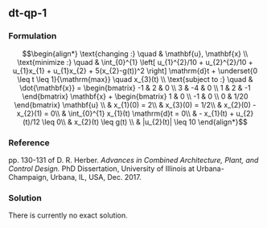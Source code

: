 ## dt-qp-1

### Formulation
```math
\begin{align*}
\text{changing :} \quad & \mathbf{u}, \mathbf{x} \\
\text{minimize :} \quad & \int_{0}^{1} \left[ u_{1}^{2}/10 + u_{2}^{2}/10 + u_{1}x_{1} + u_{1}x_{2} + 5(x_{2}-g(t))^2 \right] \mathrm{d}t + \underset{0 \leq t \leq 1}{\mathrm{max}} \quad x_{3}(t) \\
\text{subject to :} \quad & \dot{\mathbf{x}} = \begin{bmatrix} -1 & 2 & 0 \\ 3 & -4 & 0 \\ 1 & 2 & -1 \end{bmatrix} \mathbf{x} + \begin{bmatrix} 1 & 0 \\ -1 & 0 \\ 0 & 1/20 \end{bmatrix} \mathbf{u} \\
& x_{1}(0) = 2\\
& x_{3}(0) = 1/2\\
& x_{2}(0) - x_{2}(1) = 0\\
& \int_{0}^{1} x_{1}(t) \mathrm{d}t = 0\\
& - x_{1}(t) + u_{2}(t)/12 \leq 0\\
& x_{2}(t) \leq g(t) \\
& |u_{2}(t)| \leq 10
\end{align*}
```

### Reference
pp. 130-131 of D. R. Herber. *Advances in Combined Architecture, Plant, and Control Design.* PhD Dissertation, University of Illinois at Urbana-Champaign, Urbana, IL, USA, Dec. 2017.

### Solution
There is currently no exact solution.